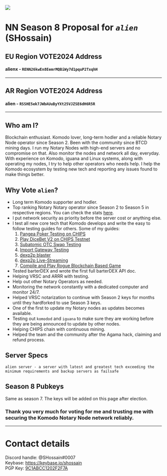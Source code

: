 ![](https://www.telegraph.co.uk/content/dam/tv/2021/01/28/TELEMMGLPICT000248682950_trans_NvBQzQNjv4BqpVlberWd9EgFPZtcLiMQfyf2A9a6I9YchsjMeADBa08.jpeg?imwidth=720)

# NN Season 8 Proposal for *`alien`* (SHossain)

## EU Region VOTE2024 Address
#### alienx - `RENN26kwEn8EemrMQBiWy7d1pquP2TxqhH`
---
## AR Region VOTE2024 Address
#### alien - `RSSHE5ek7JWbAUuByYXt25VJZSE6dH6R5R`
---
## Who am I?
Blockchain enthusiast. Komodo lover, long-term hodler and a reliable Notary Node operator since Season 2. Been with the community since BTCD mining days. I run my Notary Nodes with high-end servers and no compromise on that. Also monitor the nodes and network all day, everyday. With experience on Komodo, iguana and Linux systems, along with operating my nodes, I try to help other operators who needs help. I help the Komodo ecosystem by testing new tech and reporting any issues found to make things better.

## Why Vote `alien`?
- Long term Komodo supporter and hodler.
- Top ranking Notary Notary operator since Season 2 to Season 5 in respective regions. You can check the stats [here](https://komodostats.com/nn).
- I put network security as priority before the server cost or anything else.
- I test all new core tech that Komodo develops and write the easy to follow testing guides for others. Some of my guides: 
	1. [Pangea Poker Testing on CHIPS](https://gist.github.com/himu007/753c1db1002c87c3104d247de2e73411)  
	2. [Play DiceBet V2 on CHIPS Testnet](https://gist.github.com/himu007/8417d72bf5fd4593b08d8c683cdc2df3)  
	3. [Subatomic OTC Swap Testing](https://gist.github.com/himu007/add3181427bb53ab5dc5160537f0c238)  
	4. [Import Gateway Testing](https://gist.github.com/himu007/5b61ebb330ee46c4c1f7518d34e30d42)  
	5. [dexp2p blaster](https://gist.github.com/himu007/c301e69883556d595bfbcb672149783d)  
	6. [dexp2p Live-Streaming](https://techloverhd.com/2020/01/use-komodo-dexp2p-tech-for-live-streaming/)  
	7. [Compile and Play Rogue Blockchain Based Game](https://gist.github.com/himu007/93e77004490f4716a523d2a0daaf0d37)  
- Tested barterDEX and wrote the first full barterDEX API doc.
- Helping VRSC and ARRR with testing.
- Help out other Notary Operators as needed.
- Monitoring the network constantly with a dedicated computer and monitor 24/7.
- Helped VRSC notarization to continue with Season 2 keys for months until they hardforked to use Season 3 keys.
- One of the first to update my Notary nodes as updates becomes available.
- Testing out `komodod` and `iguana` to make sure they are working before they are being announced to update by other nodes.
- Helping CHIPS chain with continuous mining.
- Helped the team and the community after the Agama hack, claiming and refund process.

## Server Specs
```
alien server - a server with latest and greatest tech exceeding the minimum requirements and backup servers as failsafe
```

## Season 8 Pubkeys
Same as season 7. The keys will be added on this page after election.

### Thank you very much for voting for me and trusting me with securing the Komodo Notary Node network reliably.
---
# Contact details
Discord handle: @SHossain#0007  
Keybase: https://keybase.io/shossain  
PGP Key: [9C1ABCC1202F2F7A](https://keybase.io/shossain/pgp_keys.asc)   
